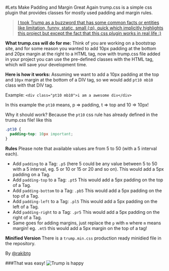 #Lets Make Padding and Margin Great Again
trump.css is a simple css plugin that provides classes for mostly used padding and margin rules.


> [I took Trump as a buzzword that has some common facts or entities like limitation, funny, static, small (:p), quick which implicitly highlights this project but except the fact that this css plugin works in real life :)](https://news.ycombinator.com/item?id=11295869)


**What trump.css will do for me:** Think of you are working on a bootstrap site, and for some reason you wanted to add 10px padding at the bottom and 20px margin at the right to a HTML tag, now with trump.css file added in your project you can use the pre-defined classes with the HTML tag, which will save your development time.

**Here is how it works:** Assuming we want to add a 10px padding at the top and `10px` margin at the bottom of a DIV tag, so we would add `pt10 mb10` class with that DIV tag.

Example: `<div class="pt10 mb10">i am a awesome div</div>`

In this example the `pt10` means, p => padding, t => top and 10 => 10px!

Why it should work? Because the `pt10` css rule has already defined in the trump.css file! like this
```css
.pt10 {
  padding-top: 10px important;
}
```
**Rules**
Please note that available values are from 5 to 50 (with a 5 interval each).

* Add `padding` to a Tag: `.p5` (here 5 could be any value between 5 to 50 with a 5 interval, eg. 5 or 10 or 15 or 20 and so on). This would add a 5px padding on a Tag.
* Add `padding-top` to a Tag: `.pt5` This would add a 5px padding on the top of a Tag.
* Add `padding-bottom` to a Tag: `.pb5` This would add a 5px padding on the top of a Tag.
* Add `padding-left` to a Tag: `.pl5` This would add a 5px padding on the left of a Tag.
* Add `padding-right` to a Tag: `.pr5` This would add a 5px padding on the right of a Tag.
* Same goes for adding margins, just replace the `p` with `m` where `m` means margin! eg. `.mt5` this would add a 5px margin on the top of a tag!

**Minified Version** There is a `trump.min.css` production ready minidied file in the repository.

By [@rakibtg](https://www.twitter.com/rakibtg "Tweet me your thoughts!")

###That was easy!
![Trump is happy](https://media.giphy.com/media/xT9DPDaFp65bRP0Ruo/giphy.gif "Trump is happy")
